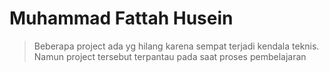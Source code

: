 # Muhammad Fattah Husein 

 >Beberapa project ada yg hilang karena sempat terjadi kendala teknis. Namun project tersebut terpantau pada saat proses pembelajaran

